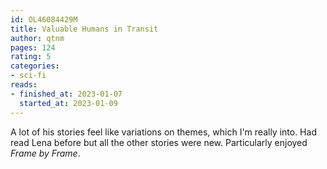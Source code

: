 ```yaml
---
id: OL46084429M
title: Valuable Humans in Transit
author: qtnm
pages: 124
rating: 5
categories:
- sci-fi
reads:
- finished_at: 2023-01-07
  started_at: 2023-01-09
---
```


A lot of his stories feel like variations on themes, which I'm really into. Had
read Lena before but all the other stories were new. Particularly enjoyed
_Frame by Frame_.
